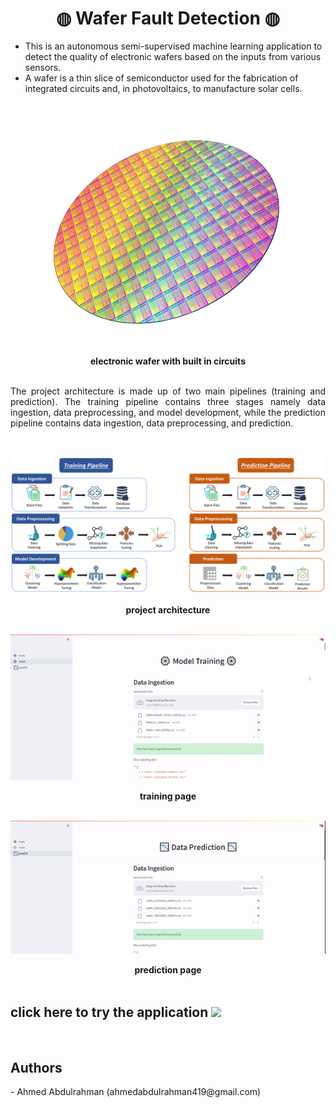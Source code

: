 <h1 align="center"> <b> ◍ Wafer Fault Detection ◍ </b></h1>

- This is an autonomous semi-supervised machine learning application to detect the quality of electronic wafers based on the inputs from various sensors.
- A wafer is a thin slice of semiconductor used for the fabrication of integrated circuits and, in photovoltaics, to manufacture solar cells.

<br />
<p align="center"> 
    <img src=./demo/Picture1.png /> 
</p>
<figcaption align = "center"><b> electronic wafer with built in circuits </b></figcaption>

<br />
<p align="justify"> The project architecture is made up of two main pipelines (training and prediction). The training pipeline contains three stages namely data ingestion, data preprocessing, and model development, while the prediction pipeline contains data ingestion, data preprocessing, and prediction. </p>

<br />
<p align="center"> 
    <img src=./demo/Picture2.png /> 
</p>
<figcaption align = "center"><b> project architecture </b></figcaption>

<br />
<p align="center">
  <img src=./demo/train.gif alt="animated" />
</p>
<figcaption align = "center"><b> training page </b></figcaption>

<br />
<p align="center">
  <img src=./demo/predict.gif alt="animated" />
</p>
<figcaption align = "center"><b> prediction page </b></figcaption>

<br />
<h2><b> click here to try the application </b><img src="https://emojis.slackmojis.com/emojis/images/1600706728/10521/meow_code.gif?1600706728" width="25"/> </h2>

<br />
<h2><b> Authors </b></h2>
- Ahmed Abdulrahman (ahmedabdulrahman419@gmail.com)
